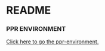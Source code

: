 # README

### PPR ENVIRONMENT

  [Click here to go the ppr-environment.](https://farmacia-facil.herokuapp.com/)
